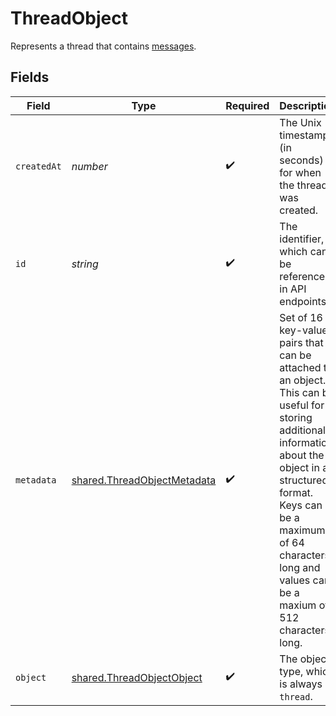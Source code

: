 # ThreadObject

Represents a thread that contains [messages](/docs/api-reference/messages).


## Fields

| Field                                                                                                                                                                                                                                                       | Type                                                                                                                                                                                                                                                        | Required                                                                                                                                                                                                                                                    | Description                                                                                                                                                                                                                                                 |
| ----------------------------------------------------------------------------------------------------------------------------------------------------------------------------------------------------------------------------------------------------------- | ----------------------------------------------------------------------------------------------------------------------------------------------------------------------------------------------------------------------------------------------------------- | ----------------------------------------------------------------------------------------------------------------------------------------------------------------------------------------------------------------------------------------------------------- | ----------------------------------------------------------------------------------------------------------------------------------------------------------------------------------------------------------------------------------------------------------- |
| `createdAt`                                                                                                                                                                                                                                                 | *number*                                                                                                                                                                                                                                                    | :heavy_check_mark:                                                                                                                                                                                                                                          | The Unix timestamp (in seconds) for when the thread was created.                                                                                                                                                                                            |
| `id`                                                                                                                                                                                                                                                        | *string*                                                                                                                                                                                                                                                    | :heavy_check_mark:                                                                                                                                                                                                                                          | The identifier, which can be referenced in API endpoints.                                                                                                                                                                                                   |
| `metadata`                                                                                                                                                                                                                                                  | [shared.ThreadObjectMetadata](../../../sdk/models/shared/threadobjectmetadata.md)                                                                                                                                                                           | :heavy_check_mark:                                                                                                                                                                                                                                          | Set of 16 key-value pairs that can be attached to an object. This can be useful for storing additional information about the object in a structured format. Keys can be a maximum of 64 characters long and values can be a maxium of 512 characters long.<br/> |
| `object`                                                                                                                                                                                                                                                    | [shared.ThreadObjectObject](../../../sdk/models/shared/threadobjectobject.md)                                                                                                                                                                               | :heavy_check_mark:                                                                                                                                                                                                                                          | The object type, which is always `thread`.                                                                                                                                                                                                                  |